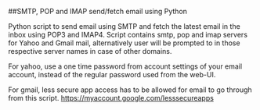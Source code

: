 ##SMTP, POP and IMAP send/fetch email using Python

Python script to send email using SMTP and fetch the latest email in the inbox using POP3 and IMAP4. 
Script contains smtp, pop and imap servers for Yahoo and Gmail mail, alternatively user will be prompted to in those respective server names in case of other domains.

For yahoo, use a one time password from account settings of your email account, instead of the regular password used from the web-UI.

For gmail, less secure app access has to be allowed for email to go through from this script.
https://myaccount.google.com/lesssecureapps

